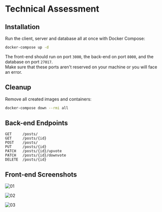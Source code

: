 # Technical Assessment 

## Installation

Run the client, server and database all at once with Docker Compose:

```sh
docker-compose up -d
```

The front-end should run on port `3000`, the back-end on port `8000`, and the database on port `27017`.<br />
Make sure that these ports aren't reserved on your machine or you will face an error.

## Cleanup

Remove all created images and containers:

```sh
docker-compose down --rmi all
```

## Back-end Endpoints

```
GET     /posts/
GET     /posts/{id}
POST    /posts/
PUT     /posts/{id}
PATCH   /posts/{id}/upvote
PATCH   /posts/{id}/downvote
DELETE  /posts/{id}
```

## Front-end Screenshots

![01](https://user-images.githubusercontent.com/50141415/217535844-704d0b58-f258-4172-83ec-d00b819ae908.png)

![02](https://user-images.githubusercontent.com/50141415/217536046-6169f97e-c82c-4dd5-b34a-8391f893dc8a.png)

![03](https://user-images.githubusercontent.com/50141415/217536636-a5bf0d3a-7f47-4c72-9012-9581f86258d7.png)

